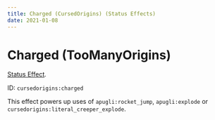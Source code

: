 ```yaml
---
title: Charged (CursedOrigins) (Status Effects)
date: 2021-01-08
---
```

# Charged (TooManyOrigins)

[Status Effect](../effects.md). 

ID: `cursedorigins:charged`

This effect powers up uses of `apugli:rocket_jump`, `apugli:explode` or `cursedorigins:literal_creeper_explode`.